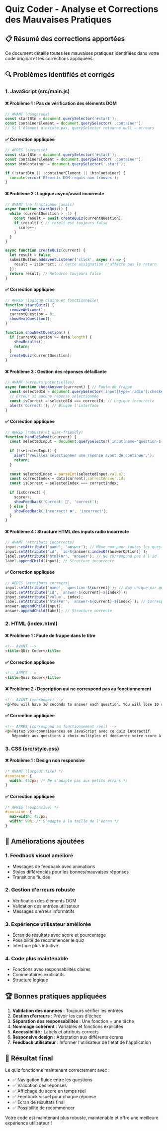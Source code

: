 # Quiz Coder - Analyse et Corrections des Mauvaises Pratiques

## 📋 Résumé des corrections apportées

Ce document détaille toutes les mauvaises pratiques identifiées dans votre code original et les corrections appliquées.

## 🔍 Problèmes identifiés et corrigés

### 1. **JavaScript (src/main.js)**

#### ❌ **Problème 1 : Pas de vérification des éléments DOM**
```javascript
// AVANT (dangereux)
const startBtn = document.querySelector('#start');
const containerElement = document.querySelector('.container');
// Si l'élément n'existe pas, querySelector retourne null → erreurs
```

#### ✅ **Correction appliquée**
```javascript
// APRÈS (sécurisé)
const startBtn = document.querySelector('#start');
const containerElement = document.querySelector('.container');
const btnContainer = document.querySelector('.start');

if (!startBtn || !containerElement || !btnContainer) {
  console.error('Éléments DOM requis non trouvés');
}
```

#### ❌ **Problème 2 : Logique async/await incorrecte**
```javascript
// AVANT (ne fonctionne jamais)
async function startQuiz() {
  while (currentQuestion > -1) {
    const result = await createQuiz(currentQuestion);
    if (result) { // result est toujours false
      score++;
    }
  }
}

async function createQuiz(current) {
  let result = false;
  submitButton.addEventListener('click', async () => {
    result = isCorrect; // Cette assignation n'affecte pas le return
  });
  return result; // Retourne toujours false
}
```

#### ✅ **Correction appliquée**
```javascript
// APRÈS (logique claire et fonctionnelle)
function startQuiz() {
  removeWelcome();
  currentQuestion = 0;
  showNextQuestion();
}

function showNextQuestion() {
  if (currentQuestion >= data.length) {
    showResults();
    return;
  }
  createQuiz(currentQuestion);
}
```

#### ❌ **Problème 3 : Gestion des réponses défaillante**
```javascript
// AVANT (erreurs potentielles)
async function checkAnswer(currrent) { // Faute de frappe
  const selectedId = document.querySelector(`input[type='radio']:checked`).id;
  // Erreur si aucune réponse sélectionnée
  const isCorrect = selectedId === correctId; // Logique incorrecte
  alert('Correct!'); // Bloque l'interface
}
```

#### ✅ **Correction appliquée**
```javascript
// APRÈS (robuste et user-friendly)
function handleSubmit(current) {
  const selectedInput = document.querySelector(`input[name="question-${current}"]:checked`);
  
  if (!selectedInput) {
    alert('Veuillez sélectionner une réponse avant de continuer.');
    return;
  }
  
  const selectedIndex = parseInt(selectedInput.value);
  const correctIndex = data[current].correctAnswer.id;
  const isCorrect = selectedIndex === correctIndex;
  
  if (isCorrect) {
    score++;
    showFeedback('Correct! 🎉', 'correct');
  } else {
    showFeedback('Incorrect! ❌', 'incorrect');
  }
}
```

#### ❌ **Problème 4 : Structure HTML des inputs radio incorrecte**
```javascript
// AVANT (attributs incorrects)
input.setAttribute('name', 'answer'); // Même nom pour toutes les questions
input.setAttribute('id', `id-${answers.indexOf(answerOption)}`);
label.setAttribute('htmlFor', 'answer'); // Ne correspond pas à l'id
label.appendChild(input); // Structure incorrecte
```

#### ✅ **Correction appliquée**
```javascript
// APRÈS (attributs corrects)
input.setAttribute('name', `question-${current}`); // Nom unique par question
input.setAttribute('id', `answer-${current}-${index}`);
input.setAttribute('value', index);
label.setAttribute('htmlFor', `answer-${current}-${index}`); // Correspond à l'id
answer.appendChild(input);
answer.appendChild(label); // Structure correcte
```

### 2. **HTML (index.html)**

#### ❌ **Problème 1 : Faute de frappe dans le titre**
```html
<!-- AVANT -->
<title>QUiz Coder</title>
```

#### ✅ **Correction appliquée**
```html
<!-- APRÈS -->
<title>Quiz Coder</title>
```

#### ❌ **Problème 2 : Description qui ne correspond pas au fonctionnement**
```html
<!-- AVANT (mensonger) -->
<p>You will have 30 seconds to answer each question. You will lose 10 seconds for each incorrect answer.</p>
```

#### ✅ **Correction appliquée**
```html
<!-- APRÈS (correspond au fonctionnement réel) -->
<p>Testez vos connaissances en JavaScript avec ce quiz interactif. 
   Répondez aux questions à choix multiples et découvrez votre score à la fin.</p>
```

### 3. **CSS (src/style.css)**

#### ❌ **Problème 1 : Design non responsive**
```css
/* AVANT (largeur fixe) */
#container {
  width: 452px; /* Ne s'adapte pas aux petits écrans */
}
```

#### ✅ **Correction appliquée**
```css
/* APRÈS (responsive) */
#container {
  max-width: 452px;
  width: 90%; /* S'adapte à la taille de l'écran */
}
```

## 🎯 Améliorations ajoutées

### 1. **Feedback visuel amélioré**
- Messages de feedback avec animations
- Styles différenciés pour les bonnes/mauvaises réponses
- Transitions fluides

### 2. **Gestion d'erreurs robuste**
- Vérification des éléments DOM
- Validation des entrées utilisateur
- Messages d'erreur informatifs

### 3. **Expérience utilisateur améliorée**
- Écran de résultats avec score et pourcentage
- Possibilité de recommencer le quiz
- Interface plus intuitive

### 4. **Code plus maintenable**
- Fonctions avec responsabilités claires
- Commentaires explicatifs
- Structure logique

## 🏆 Bonnes pratiques appliquées

1. **Validation des données** : Toujours vérifier les entrées
2. **Gestion d'erreurs** : Prévoir les cas d'échec
3. **Séparation des responsabilités** : Une fonction = une tâche
4. **Nommage cohérent** : Variables et fonctions explicites
5. **Accessibilité** : Labels et attributs corrects
6. **Responsive design** : Adaptation aux différents écrans
7. **Feedback utilisateur** : Informer l'utilisateur de l'état de l'application

## 🚀 Résultat final

Le quiz fonctionne maintenant correctement avec :
- ✅ Navigation fluide entre les questions
- ✅ Validation des réponses
- ✅ Affichage du score en temps réel
- ✅ Feedback visuel pour chaque réponse
- ✅ Écran de résultats final
- ✅ Possibilité de recommencer

Votre code est maintenant plus robuste, maintenable et offre une meilleure expérience utilisateur !
